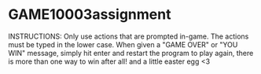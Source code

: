 # GAME10003assignment

INSTRUCTIONS: Only use actions that are prompted in-game. 
			  The actions must be typed in the lower case.
			  When given a "GAME OVER" or "YOU WIN" message, simply hit enter and restart the program to play again, there is more than one way to win after all! and a little easter egg <3